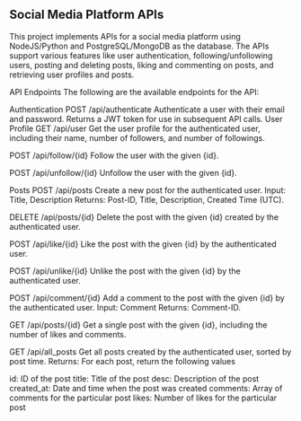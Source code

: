 ## Social Media Platform APIs
This project implements APIs for a social media platform using NodeJS/Python and PostgreSQL/MongoDB as the database. The APIs support various features like user authentication, following/unfollowing users, posting and deleting posts, liking and commenting on posts, and retrieving user profiles and posts.

API Endpoints
The following are the available endpoints for the API:

Authentication
POST /api/authenticate
Authenticate a user with their email and password. Returns a JWT token for use in subsequent API calls.
User Profile
GET /api/user
Get the user profile for the authenticated user, including their name, number of followers, and number of followings.

POST /api/follow/{id}
Follow the user with the given {id}.

POST /api/unfollow/{id}
Unfollow the user with the given {id}.

Posts
POST /api/posts
Create a new post for the authenticated user.
Input: Title, Description
Returns: Post-ID, Title, Description, Created Time (UTC).

DELETE /api/posts/{id}
Delete the post with the given {id} created by the authenticated user.

POST /api/like/{id}
Like the post with the given {id} by the authenticated user.

POST /api/unlike/{id}
Unlike the post with the given {id} by the authenticated user.

POST /api/comment/{id}
Add a comment to the post with the given {id} by the authenticated user.
Input: Comment
Returns: Comment-ID.

GET /api/posts/{id}
Get a single post with the given {id}, including the number of likes and comments.

GET /api/all_posts
Get all posts created by the authenticated user, sorted by post time.
Returns: For each post, return the following values

id: ID of the post
title: Title of the post
desc: Description of the post
created_at: Date and time when the post was created
comments: Array of comments for the particular post
likes: Number of likes for the particular post
